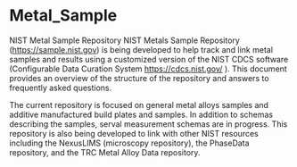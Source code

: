 # Metal_Sample
NIST Metal Sample Repository
NIST Metals Sample Repository (https://sample.nist.gov) is being developed to help track and link metal samples and results using a customized version of the NIST CDCS software (Configurable Data Curation System https://cdcs.nist.gov/ ). This document provides an overview of the structure of the repository and answers to frequently asked questions.

The current repository is focused on general metal alloys samples and additive manufactured build plates and samples. In addition to schemas describing the samples, serval measurement schemas are in progress. This repository is also being developed to link with other NIST resources including the NexusLIMS (microscopy repository), the PhaseData repository, and the TRC Metal Alloy Data repository.
